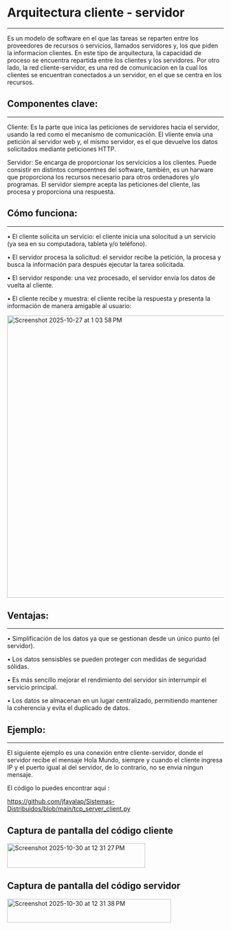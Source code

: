 # Arquitectura cliente - servidor 
------

Es un modelo de software en el que las tareas se reparten entre los proveedores de recursos o servicios, llamados servidores y, los que piden la informacion clientes. En este tipo de arquitectura, la capacidad de proceso se encuentra repartida entre los clientes y los servidores. 
Por otro lado, la red cliente-servidor, es una red de comunicacion en la cual los clientes se encuentran conectados a un servidor, en el que se centra en los recursos. 


## Componentes clave: 
----

Cliente: Es la parte que inica las peticiones de servidores hacia el servidor, usando la red como el mecanismo de comunicación. El vliente envía una petición al servidor web y, el mismo servidor, es el que devuelve los datos solicitados mediante peticiones HTTP. 


Servidor: Se encarga de proporcionar los servicicios a los clientes. Puede consistir en distintos compoentnes del software, también, es un harware que proporciona los recursos necesario para otros ordenadores y/o programas. El servidor siempre acepta las peticiones del cliente, las procesa y proporciona una respuesta. 

## Cómo funciona: 
----

•	El cliente solicita un servicio: el cliente inicia una solocitud a un servicio (ya sea en su computadora, tableta y/o teléfono).

•	El servidor procesa la solicitud: el servidor recibe la petición, la procesa y busca la información para después ejecutar la tarea solicitada. 

•	El servidor responde: una vez procesado, el servidor envía los datos de vuelta al cliente. 

•	El cliente recibe y muestra: el cliente recibe la respuesta y presenta la información de manera amigable al usuario: 


<img width="931" height="655" alt="Screenshot 2025-10-27 at 1 03 58 PM" src="https://github.com/user-attachments/assets/7dbd54ed-8247-4a78-8c6e-1da160aa0f00" />


## Ventajas: 
----

•	Simplificación de los datos ya que se gestionan desde un único punto (el servidor).

•	Los datos sensisbles se pueden proteger con medidas de seguridad sólidas.

•	Es más sencillo mejorar el rendimiento del servidor sin interrumpir el servicio principal. 

•	Los datos se almacenan en un lugar centralizado, permitiendo mantener la coherencia y evita el duplicado de datos. 

## Ejemplo: 
----

El siguiente ejemplo es una conexión entre cliente-servidor, donde el servidor recibe el mensaje Hola Mundo, siempre y cuando el cliente ingresa IP y el puerto igual al del servidor, de lo contrario, no se envia ningun mensaje. 

El código lo puedes encontrar aqui : 

https://github.com/jfayalap/Sistemas-Distribuidos/blob/main/tcp_server_client.py

## Captura de pantalla del código cliente 
<img width="321" height="57" alt="Screenshot 2025-10-30 at 12 31 27 PM" src="https://github.com/user-attachments/assets/130d87fb-51b3-4740-ba93-932357bbf9e4" />


## Captura de pantalla del código servidor 
<img width="381" height="55" alt="Screenshot 2025-10-30 at 12 31 38 PM" src="https://github.com/user-attachments/assets/016f695b-399c-4abe-aef9-f9f85cc8019d" />
